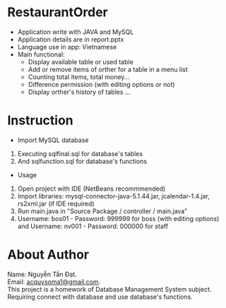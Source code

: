 # RestaurantOrder

- Application write with JAVA and MySQL <br>
- Application details are in report.pptx<br>
- Language use in app: Vietnamese
- Main functional:
  + Display available table or used table
  + Add or remove items of orther for a table in a menu list
  + Counting total items, total money...
  + Difference permission (with editing options or not)
  + Display orther's history of tables
  ...
# Instruction
* Import MySQL database
1. Executing sqlfinal.sql for database's tables 
2. And sqlfunction.sql for database's functions
* Usage
1. Open project with IDE (NetBeans recommmended)
2. Import libraries: mysql-connector-java-5.1.44.jar, jcalendar-1.4.jar, rs2xml.jar (if IDE required)
3. Run main.java in "Source Package / controller / main.java"
4. Username: bos01 - Password: 999999 for boss (with editing options) and Username: nv001 - Password: 000000 for staff
# About Author
Name: Nguyễn Tấn Đạt.<br>
Email: acquysoma1@gmail.com.<br>
This project is a homework of Database Management System subject. Requiring connect with database and use database's functions.
